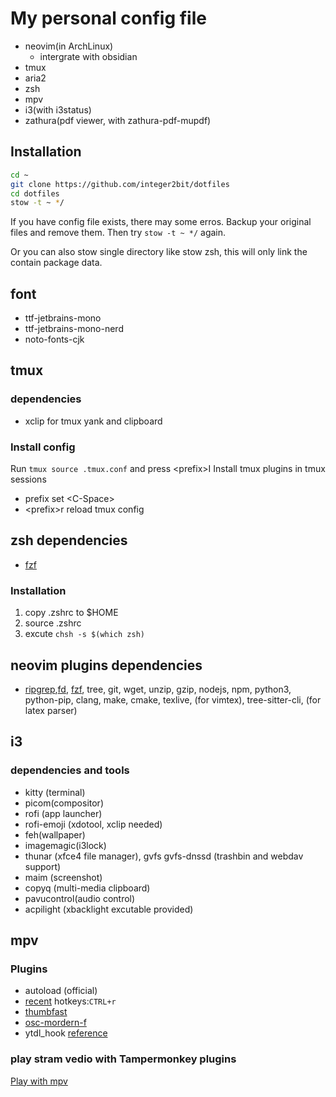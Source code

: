 # My personal config file

- neovim(in ArchLinux)
  - intergrate with obsidian
- tmux
- aria2
- zsh
- mpv
- i3(with i3status)
- zathura(pdf viewer, with zathura-pdf-mupdf)

## Installation 

```bash
cd ~
git clone https://github.com/integer2bit/dotfiles
cd dotfiles
stow -t ~ */
```
If you have config file exists, there may some erros. Backup your original files and remove them. Then try `stow -t ~ */` again.

Or you can also stow single directory like stow zsh, this will only link the contain package data.

## font

- ttf-jetbrains-mono
- ttf-jetbrains-mono-nerd
- noto-fonts-cjk

## tmux

### dependencies

- xclip for tmux yank and clipboard

### Install config

Run `tmux source .tmux.conf` and press \<prefix\>I Install tmux plugins in tmux sessions

- prefix set \<C-Space\>
- \<prefix\>r reload tmux config

## zsh dependencies

- [fzf](https://github.com/junegunn/fzf)

### Installation

1. copy .zshrc to $HOME
2. source .zshrc
3. excute `chsh -s $(which zsh)`

## neovim plugins dependencies

- [ripgrep](https://github.com/BurntSushi/ripgrep),[fd](https://github.com/sharkdp/fd), [fzf](https://github.com/junegunn/fzf), tree, git, wget, unzip, gzip, nodejs, npm, python3, python-pip, clang, make, cmake, texlive, (for vimtex), tree-sitter-cli, (for latex parser)

## i3
### dependencies and tools

- kitty (terminal)
- picom(compositor)
- rofi (app launcher)
- rofi-emoji (xdotool, xclip needed)
- feh(wallpaper)
- imagemagic(i3lock)
- thunar (xfce4 file manager), gvfs gvfs-dnssd (trashbin and webdav support) 
- maim (screenshot)
- copyq (multi-media clipboard)
- pavucontrol(audio control)
- acpilight (xbacklight excutable provided)

## mpv

### Plugins
- autoload (official)
- [recent](https://github.com/hacel/recent)
  hotkeys:`CTRL+r`
- [thumbfast](https://github.com/po5/thumbfast/tree/master)
- [osc-mordern-f](https://github.com/FinnRaze/mpv-osc-modern-f) 
- ytdl_hook [reference](https://github.com/hooke007/MPV_lazy/blob/main/portable_config/script-opts/ytdl_hook.conf)
### play stram vedio with Tampermonkey plugins
[Play with mpv](https://github.com/LuckyPuppy514/Play-With-MPV)
